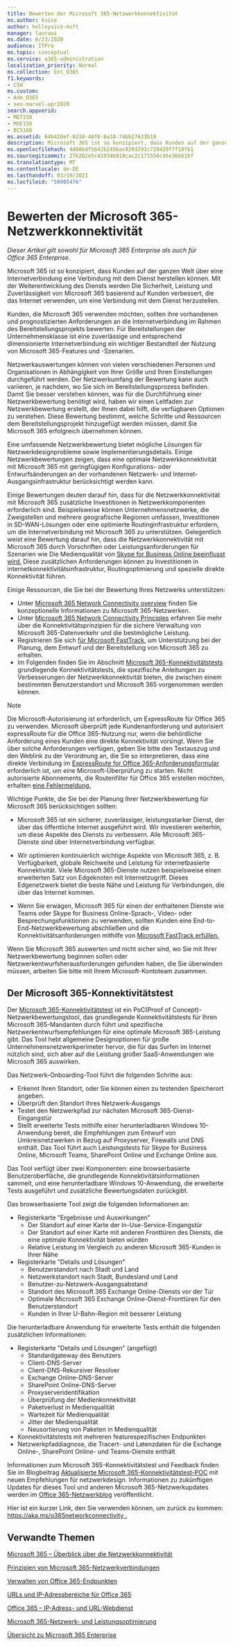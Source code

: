 ```yaml
---
title: Bewerten der Microsoft 365-Netzwerkkonnektivität
ms.author: kvice
author: kelleyvice-msft
manager: laurawi
ms.date: 6/23/2020
audience: ITPro
ms.topic: conceptual
ms.service: o365-administration
localization_priority: Normal
ms.collection: Ent_O365
f1.keywords:
- CSH
ms.custom:
- Adm_O365
- seo-marvel-apr2020
search.appverid:
- MET150
- MOE150
- BCS160
ms.assetid: 64b420ef-0218-48f6-8a34-74bb27633b10
description: Microsoft 365 ist so konzipiert, dass Kunden auf der ganzen Welt über eine Internetverbindung eine Verbindung mit dem Dienst herstellen können. Mit der Weiterentwicklung des Diensts werden Die Sicherheit, Leistung und Zuverlässigkeit von Microsoft 365 basierend auf Kunden verbessert, die das Internet verwenden, um eine Verbindung mit dem Dienst herzustellen.
ms.openlocfilehash: 4d80bdf5642b2456ac8293291c720429f7f18fb1
ms.sourcegitcommit: 27b2b2e5c41934b918cac2c171556c45e36661bf
ms.translationtype: MT
ms.contentlocale: de-DE
ms.lasthandoff: 03/19/2021
ms.locfileid: "50905476"
---
```

# <a name="assessing-microsoft-365-network-connectivity"></a>Bewerten der Microsoft 365-Netzwerkkonnektivität

*Dieser Artikel gilt sowohl für Microsoft 365 Enterprise als auch für Office 365 Enterprise.*

Microsoft 365 ist so konzipiert, dass Kunden auf der ganzen Welt über eine Internetverbindung eine Verbindung mit dem Dienst herstellen können. Mit der Weiterentwicklung des Diensts werden Die Sicherheit, Leistung und Zuverlässigkeit von Microsoft 365 basierend auf Kunden verbessert, die das Internet verwenden, um eine Verbindung mit dem Dienst herzustellen.
  
Kunden, die Microsoft 365 verwenden möchten, sollten ihre vorhandenen und prognostizierten Anforderungen an die Internetverbindung im Rahmen des Bereitstellungsprojekts bewerten. Für Bereitstellungen der Unternehmensklasse ist eine zuverlässige und entsprechend dimensionierte Internetverbindung ein wichtiger Bestandteil der Nutzung von Microsoft 365-Features und -Szenarien.
  
Netzwerkauswertungen können von vielen verschiedenen Personen und Organisationen in Abhängigkeit von Ihrer Größe und Ihren Einstellungen durchgeführt werden. Der Netzwerkumfang der Bewertung kann auch variieren, je nachdem, wo Sie sich im Bereitstellungsprozess befinden. Damit Sie besser verstehen können, was für die Durchführung einer Netzwerkbewertung benötigt wird, haben wir einen Leitfaden zur Netzwerkbewertung erstellt, der Ihnen dabei hilft, die verfügbaren Optionen zu verstehen. Diese Bewertung bestimmt, welche Schritte und Ressourcen dem Bereitstellungsprojekt hinzugefügt werden müssen, damit Sie Microsoft 365 erfolgreich übernehmen können.
  
Eine umfassende Netzwerkbewertung bietet mögliche Lösungen für Netzwerkdesignprobleme sowie Implementierungsdetails. Einige Netzwerkbewertungen zeigen, dass eine optimale Netzwerkkonnektivität mit Microsoft 365 mit geringfügigen Konfigurations- oder Entwurfsänderungen an der vorhandenen Netzwerk- und Internet-Ausgangsinfrastruktur berücksichtigt werden kann.

Einige Bewertungen deuten darauf hin, dass für die Netzwerkkonnektivität mit Microsoft 365 zusätzliche Investitionen in Netzwerkkomponenten erforderlich sind. Beispielsweise können Unternehmensnetzwerke, die Zweigstellen und mehrere geografische Regionen umfassen, Investitionen in SD-WAN-Lösungen oder eine optimierte Routinginfrastruktur erfordern, um die Internetverbindung mit Microsoft 365 zu unterstützen. Gelegentlich weist eine Bewertung darauf hin, dass die Netzwerkkonnektivität mit Microsoft 365 durch Vorschriften oder Leistungsanforderungen für Szenarien wie Die Medienqualität von [Skype for Business Online beeinflusst wird.](https://support.office.com/article/Media-Quality-and-Network-Connectivity-Performance-in-Skype-for-Business-Online-5fe3e01b-34cf-44e0-b897-b0b2a83f0917) Diese zusätzlichen Anforderungen können zu Investitionen in internetkonnektivitätsinfrastruktur, Routingoptimierung und spezielle direkte Konnektivität führen.

Einige Ressourcen, die Sie bei der Bewertung Ihres Netzwerks unterstützen:

- Unter [Microsoft 365 Network Connectivity overview](microsoft-365-networking-overview.md) finden Sie konzeptionelle Informationen zu Microsoft 365-Netzwerken.
- Unter [Microsoft 365 Network Connectivity Principles](./microsoft-365-network-connectivity-principles.md) erfahren Sie mehr über die Konnektivitätsprinzipien für die sichere Verwaltung von Microsoft 365-Datenverkehr und die bestmögliche Leistung.
- Registrieren Sie sich [für Microsoft FastTrack,](https://www.microsoft.com/fasttrack) um Unterstützung bei der Planung, dem Entwurf und der Bereitstellung von Microsoft 365 zu erhalten. 
- Im Folgenden finden Sie im Abschnitt [Microsoft 365-Konnektivitätstests](assessing-network-connectivity.md#the-microsoft-365-connectivity-test) grundlegende Konnektivitätstests, die spezifische Anleitungen zu Verbesserungen der Netzwerkkonnektivität bieten, die zwischen einem bestimmten Benutzerstandort und Microsoft 365 vorgenommen werden können.

> [!NOTE]
> Die Microsoft-Autorisierung ist erforderlich, um ExpressRoute für Office 365 zu verwenden. Microsoft überprüft jede Kundenanforderung und autorisiert expressRoute für die Office 365-Nutzung nur, wenn die behördliche Anforderung eines Kunden eine direkte Konnektivität vorsingt. Wenn Sie über solche Anforderungen verfügen, geben Sie bitte den Textauszug und den Weblink zu der Verordnung an, die Sie so interpretieren, dass eine direkte Verbindung im [ExpressRoute for Office 365-Anforderungsformular](https://aka.ms/O365ERReview) erforderlich ist, um eine Microsoft-Überprüfung zu starten. Nicht autorisierte Abonnements, die Routenfilter für Office 365 erstellen möchten, erhalten [eine Fehlermeldung.](https://support.microsoft.com/kb/3181709)
  
Wichtige Punkte, die Sie bei der Planung Ihrer Netzwerkbewertung für Microsoft 365 berücksichtigen sollten:
  
- Microsoft 365 ist ein sicherer, zuverlässiger, leistungsstarker Dienst, der über das öffentliche Internet ausgeführt wird. Wir investieren weiterhin, um diese Aspekte des Diensts zu verbessern. Alle Microsoft 365-Dienste sind über Internetverbindung verfügbar.

- Wir optimieren kontinuierlich wichtige Aspekte von Microsoft 365, z. B. Verfügbarkeit, globale Reichweite und Leistung für internetbasierte Konnektivität. Viele Microsoft 365-Dienste nutzen beispielsweise einen erweiterten Satz von Edgeknoten mit Internetzugriff. Dieses Edgenetzwerk bietet die beste Nähe und Leistung für Verbindungen, die über das Internet kommen.

- Wenn Sie erwägen, Microsoft 365 für einen der enthaltenen Dienste wie Teams oder Skype for Business Online-Sprach-, Video- oder Besprechungsfunktionen zu verwenden, sollten Kunden eine End-to-End-Netzwerkbewertung abschließen und die Konnektivitätsanforderungen mithilfe von [Microsoft FastTrack erfüllen.](https://www.microsoft.com/fasttrack)

Wenn Sie Microsoft 365 auswerten und nicht sicher sind, wo Sie mit Ihrer Netzwerkbewertung beginnen sollen oder Netzwerkentwurfsherausforderungen gefunden haben, die Sie überwinden müssen, arbeiten Sie bitte mit Ihrem Microsoft-Kontoteam zusammen.

## <a name="the-microsoft-365-connectivity-test"></a>Der Microsoft 365-Konnektivitätstest

Der [Microsoft 365-Konnektivitätstest](https://aka.ms/netonboard) ist ein PoC(Proof of Concept)-Netzwerkbewertungstool, das grundlegende Konnektivitätstests für Ihren Microsoft 365-Mandanten durch führt und spezifische Netzwerkentwurfsempfehlungen für eine optimale Microsoft 365-Leistung gibt. Das Tool hebt allgemeine Designoptionen für große Unternehmensnetzwerkperimeter hervor, die für das Surfen im Internet nützlich sind, sich aber auf die Leistung großer SaaS-Anwendungen wie Microsoft 365 auswirken.

Das Netzwerk-Onboarding-Tool führt die folgenden Schritte aus:

- Erkennt Ihren Standort, oder Sie können einen zu testenden Speicherort angeben.
- Überprüft den Standort Ihres Netzwerk-Ausgangs
- Testet den Netzwerkpfad zur nächsten Microsoft 365-Dienst-Eingangstür
- Stellt erweiterte Tests mithilfe einer herunterladbaren Windows 10-Anwendung bereit, die Empfehlungen zum Entwurf von Umkreisnetzwerken in Bezug auf Proxyserver, Firewalls und DNS enthält. Das Tool führt auch Leistungstests für Skype for Business Online, Microsoft Teams, SharePoint Online und Exchange Online aus.

Das Tool verfügt über zwei Komponenten: eine browserbasierte Benutzeroberfläche, die grundlegende Konnektivitätsinformationen sammelt, und eine herunterladbare Windows 10-Anwendung, die erweiterte Tests ausgeführt und zusätzliche Bewertungsdaten zurückgibt.

Das browserbasierte Tool zeigt die folgenden Informationen an:

- Registerkarte "Ergebnisse und Auswirkungen"
  - Der Standort auf einer Karte der In-Use-Service-Eingangstür
  - Der Standort auf einer Karte mit anderen Fronttüren des Diensts, die eine optimale Konnektivität bieten würden
  - Relative Leistung im Vergleich zu anderen Microsoft 365-Kunden in Ihrer Nähe
- Registerkarte "Details und Lösungen"
  - Benutzerstandort nach Stadt und Land
  - Netzwerkstandort nach Stadt, Bundesland und Land
  - Benutzer-zu-Netzwerk-Ausgangsabstand
  - Standort des Microsoft 365 Exchange Online-Diensts vor der Tür
  - Optimale Microsoft 365 Exchange Online-Dienst-Fronttüren für den Benutzerstandort
  - Kunden in Ihrer U-Bahn-Region mit besserer Leistung

Die herunterladbare Anwendung für erweiterte Tests enthält die folgenden zusätzlichen Informationen:

- Registerkarte "Details und Lösungen" (angefügt)
  - Standardgateway des Benutzers
  - Client-DNS-Server
  - Client-DNS-Rekursiver Resolver
  - Exchange Online-DNS-Server
  - SharePoint Online-DNS-Server
  - Proxyserveridentifikation
  - Überprüfung der Medienkonnektivität
  - Paketverlust in Medienqualität
  - Wartezeit für Medienqualität
  - Jitter der Medienqualität
  - Neusortierung von Paketen in Medienqualität
- Konnektivitätstests mit mehreren featurespezifischen Endpunkten
- Netzwerkpfaddiagnose, die Tracert- und Latenzdaten für die Exchange Online-, SharePoint Online- und Teams-Dienste enthält

Informationen zum Microsoft 365-Konnektivitätstest und Feedback finden Sie im Blogbeitrag [Aktualisierte Microsoft 365-Konnektivitätstest-POC](https://techcommunity.microsoft.com/t5/Office-365-Networking/Updated-Office-365-Network-Onboarding-Tool-POC-with-new-network/m-p/711130#M130) mit neuen Empfehlungen für netzwerkdesign. Informationen zu zukünftigen Updates für dieses Tool und anderen Microsoft 365-Netzwerkupdates werden im [Office 365-Netzwerkblog](https://techcommunity.microsoft.com/t5/Office-365-Networking/bd-p/Office365Networking) veröffentlicht.
  
Hier ist ein kurzer Link, den Sie verwenden können, um zurück zu kommen: [ https://aka.ms/o365networkconnectivity .](./microsoft-365-network-connectivity-principles.md)
  
## <a name="related-topics"></a>Verwandte Themen

[Microsoft 365 – Überblick über die Netzwerkkonnektivität](microsoft-365-networking-overview.md)

[Prinzipien von Microsoft 365-Netzwerkverbindungen](./microsoft-365-network-connectivity-principles.md)

[Verwalten von Office 365-Endpunkten](managing-office-365-endpoints.md)

[URLs und IP-Adressbereiche für Office 365](urls-and-ip-address-ranges.md)

[Office 365 – IP-Adress- und URL-Webdienst](microsoft-365-ip-web-service.md)

[Microsoft 365-Netzwerk- und Leistungsoptimierung](network-planning-and-performance.md)

[Übersicht zu Microsoft 365 Enterprise](microsoft-365-overview.md)